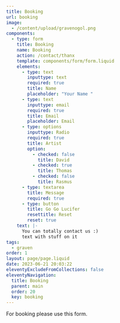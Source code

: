 ```yaml
---
title: Booking
url: booking
image:
  - /content/upload/gravenogol.png
components:
  - type: form
    title: Booking
    name: Booking
    action: /contact/thanx
    template: components/form/form.liquid
    elements:
      - type: text
        inputtype: text
        required: true
        title: Name
        placeholder: "Your Name "
      - type: text
        inputtype: email
        required: true
        title: Email
        placeholder: Email
      - type: options
        inputtype: Radio
        required: true
        title: Artist
        option:
          - checked: false
            title: David
          - checked: true
            title: Thomas
          - checked: false
            title: Rasmus
      - type: textarea
        title: Message
        required: true
      - type: button
        title: Go Go Lucifer
        resettitle: Reset
        reset: true
    text: |-
      Y﻿ou can totally contact us :)
      t﻿ext with stuff on it
tags:
  - graven
order: 1
layout: page/page.liquid
date: 2023-06-21 20:03:22
eleventyExcludeFromCollections: false
eleventyNavigation:
  title: Booking
  parent: main
  order: 20
  key: booking
---
```

For booking please use this form. 

